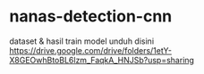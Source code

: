 # nanas-detection-cnn
dataset & hasil train model unduh disini https://drive.google.com/drive/folders/1etY-X8GEOwhBtoBL6lzm_FaqkA_HNJSb?usp=sharing
